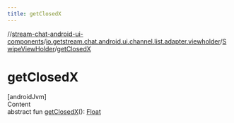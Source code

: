 ```yaml
---
title: getClosedX
---
```

//[stream-chat-android-ui-components](../../../index.md)/[io.getstream.chat.android.ui.channel.list.adapter.viewholder](../index.md)/[SwipeViewHolder](index.md)/[getClosedX](getClosedX.md)



# getClosedX  
[androidJvm]  
Content  
abstract fun [getClosedX](getClosedX.md)(): [Float](https://kotlinlang.org/api/latest/jvm/stdlib/kotlin/-float/index.html)  



